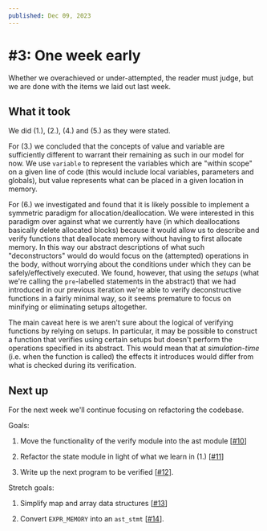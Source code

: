 ```yaml
---
published: Dec 09, 2023
---
```


# #3: One week early

Whether we overachieved or under-attempted, the reader must judge, but we are
done with the items we laid out last week.

## What it took

We did (1.), (2.), (4.) and (5.) as they were stated.

For (3.) we concluded that the concepts of value and variable are sufficiently
different to warrant their remaining as such in our model for now. We use
`variable` to represent the variables which are "within scope" on a given line of
code (this would include local variables, parameters and globals), but value
represents what can be placed in a given location in memory.

For (6.) we investigated and found that it is likely possible to implement a
symmetric paradigm for allocation/deallocation. We were interested in this
paradigm over against what we currently have (in which deallocations basically
delete allocated blocks) because it would allow us to describe and verify
functions that deallocate memory without having to first allocate memory. In
this way our abstract descriptions of what such "deconstructors" would do would
focus on the (attempted) operations in the body, without worrying about the
conditions under which they can be safely/effectively executed. We found,
however, that using the _setups_ (what we're calling the `pre`-labelled
statements in the abstract) that we had introduced in our previous iteration
we're able to verify deconstructive functions in a fairly minimal way, so it
seems premature to focus on minifying or eliminating setups altogether.

The main caveat here is we aren't sure about the logical of verifying functions
by relying on setups. In particular, it may be possible to construct a function
that verifies using certain setups but doesn't perform the operations specified
in its abstract. This would mean that at _simulation-time_ (i.e. when the
function is called) the effects it introduces would differ from what is checked
during its verification.

## Next up

For the next week we'll continue focusing on refactoring the codebase.

Goals:

1. Move the functionality of the verify module into the ast module
   [[#10](https://todo.sr.ht/~lbnz/xr0/10)]

2. Refactor the state module in light of what we learn in (1.)
   [[#11](https://todo.sr.ht/~lbnz/xr0/11)]

3. Write up the next program to be verified
   [[#12](https://todo.sr.ht/~lbnz/xr0/12)].

Stretch goals:

1. Simplify map and array data structures
   [[#13](https://todo.sr.ht/~lbnz/xr0/13)]

2. Convert `EXPR_MEMORY` into an `ast_stmt`
   [[#14](https://todo.sr.ht/~lbnz/xr0/14)].

